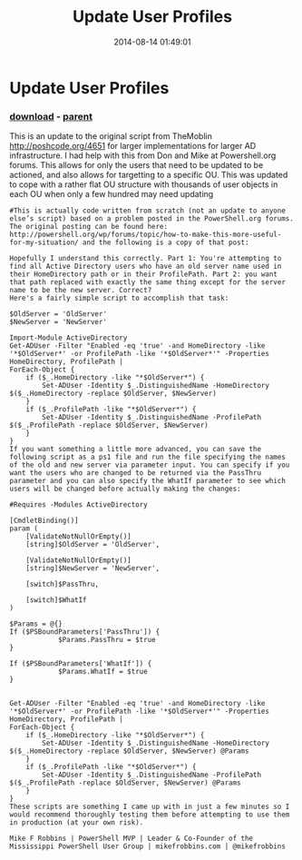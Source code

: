 ﻿---
pid:            5368
poster:         mikefrobbins
title:          Update User Profiles
date:           2014-08-14 01:49:01
format:         posh
parent:         5367
parent:         5367

---

# Update User Profiles

### [download](5368.ps1) - [parent](5367.md)

This is an update to the original script from TheMoblin http://poshcode.org/4651 for larger implementations for larger AD infrastructure. I had help with this from Don and Mike at Powershell.org forums.
This allows for only the users that need to be updated to be actioned, and also allows for targetting to a specific OU. This was updated to cope with a rather flat OU structure with thousands of user objects in each OU when only a few hundred may need updating


```posh
#This is actually code written from scratch (not an update to anyone else’s script) based on a problem posted in the PowerShell.org forums. The original posting can be found here: http://powershell.org/wp/forums/topic/how-to-make-this-more-useful-for-my-situation/ and the following is a copy of that post:

Hopefully I understand this correctly. Part 1: You're attempting to find all Active Directory users who have an old server name used in their HomeDirectory path or in their ProfilePath. Part 2: you want that path replaced with exactly the same thing except for the server name to be the new server. Correct?
Here's a fairly simple script to accomplish that task:

$OldServer = 'OldServer'
$NewServer = 'NewServer'
 
Import-Module ActiveDirectory
Get-ADUser -Filter "Enabled -eq 'true' -and HomeDirectory -like '*$OldServer*' -or ProfilePath -like '*$OldServer*'" -Properties HomeDirectory, ProfilePath |
ForEach-Object {
    if ($_.HomeDirectory -like "*$OldServer*") {
        Set-ADUser -Identity $_.DistinguishedName -HomeDirectory $($_.HomeDirectory -replace $OldServer, $NewServer)
    }
    if ($_.ProfilePath -like "*$OldServer*") {
        Set-ADUser -Identity $_.DistinguishedName -ProfilePath $($_.ProfilePath -replace $OldServer, $NewServer)
    }
}
If you want something a little more advanced, you can save the following script as a ps1 file and run the file specifying the names of the old and new server via parameter input. You can specify if you want the users who are changed to be returned via the PassThru parameter and you can also specify the WhatIf parameter to see which users will be changed before actually making the changes:

#Requires -Modules ActiveDirectory
 
[CmdletBinding()]
param (
    [ValidateNotNullOrEmpty()]
    [string]$OldServer = 'OldServer',
 
    [ValidateNotNullOrEmpty()]
    [string]$NewServer = 'NewServer',
 
    [switch]$PassThru,
 
    [switch]$WhatIf
)
 
$Params = @{}
If ($PSBoundParameters['PassThru']) {
            $Params.PassThru = $true
}
 
If ($PSBoundParameters['WhatIf']) {
            $Params.WhatIf = $true
}
 
 
Get-ADUser -Filter "Enabled -eq 'true' -and HomeDirectory -like '*$OldServer*' -or ProfilePath -like '*$OldServer*'" -Properties HomeDirectory, ProfilePath |
ForEach-Object {
    if ($_.HomeDirectory -like "*$OldServer*") {
        Set-ADUser -Identity $_.DistinguishedName -HomeDirectory $($_.HomeDirectory -replace $OldServer, $NewServer) @Params
    }
    if ($_.ProfilePath -like "*$OldServer*") {
        Set-ADUser -Identity $_.DistinguishedName -ProfilePath $($_.ProfilePath -replace $OldServer, $NewServer) @Params
    }
}
These scripts are something I came up with in just a few minutes so I would recommend thoroughly testing them before attempting to use them in production (at your own risk).

Mike F Robbins | PowerShell MVP | Leader & Co-Founder of the Mississippi PowerShell User Group | mikefrobbins.com | @mikefrobbins
```
